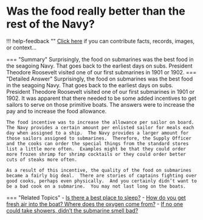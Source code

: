 # Was the food really better than the rest of the Navy?

!!! help-feedback ""
    <a href="/feedback/" data-feedback-link>Click here</a>
    if you can contribute facts, records, images, or context…

<a id="summary"></a>
=== "Summary"
    Surprisingly, the food on submarines was the best food in the seagoing Navy. That goes back to the earliest days on subs. President Theodore Roosevelt visited one of our first submarines in 1901 or 1902.
=== "Detailed Answer"
    Surprisingly, the food on submarines was the best food in the seagoing Navy.  That goes back to the earliest days on subs.  President Theodore Roosevelt visited one of our first submarines in 1901 or 1902.  It was apparent that there needed to be some added incentives to get sailors to serve on those primitive boats.  The answers were to increase the pay and to increase the food allowance.

    The food incentive was to increase the allowance per sailor on board.  The Navy provides a certain amount per enlisted sailor for meals each day when assigned to a ship.  The Navy provides a larger amount for those sailors assigned to submarines.  Therefore, the Supply Officer and the cooks can order the special things from the standard stores list a little more often.  Examples might be that they could order more frozen shrimp for shrimp cocktails or they could order better cuts of steaks more often.

    As a result of this incentive, the quality of the food on submarines became a fairly big deal.  There are stories of captains fighting over good cooks, perhaps even physically.  And you certainly didn’t want to be a bad cook on a submarine.  You may not last long on the boats.
=== "Related Topics"
    - [Is there a best place to sleep?](./is-there-a-best-place-to-sleep.md#summary)
    - [How do you get fresh air into the boat? Where does the oxygen come from?](./how-do-you-get-fresh-air-into-the-boat-where-does-the-oxygen-come-from.md#summary)
    - [If no one could take showers, didn’t the submarine smell bad?](./if-no-one-could-take-showers-didnt-the-submarine-smell-bad.md#summary)